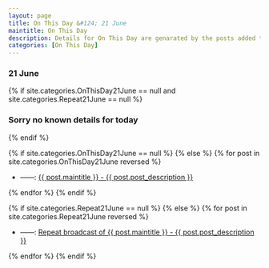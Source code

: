 ```yaml
---
layout: page
title: On This Day &#124; 21 June
maintitle: On This Day
description: Details for On This Day are genarated by the posts added to the website so the content is subject to changes/updates over time.
categories: [On This Day]
---
```


<h3>21 June</h3>

{% if site.categories.OnThisDay21June == null and site.categories.Repeat21June == null %}
  <h3>Sorry no known details for today</h3>
{% endif %}

{% if site.categories.OnThisDay21June == null %}
{% else %}
{% for post in site.categories.OnThisDay21June reversed %}
<ul>
<li> ——: <a href="{{ post.url }}">{{ post.maintitle }} - {{ post.post_description }}</a></li>
</ul>
{% endfor %}
{% endif %}

{% if site.categories.Repeat21June == null %}
{% else %}
{% for post in site.categories.Repeat21June reversed %}
<ul>
<li> ——: <a href="{{ post.url }}">Repeat broadcast of {{ post.maintitle }} - {{ post.post_description }}</a></li>
</ul>
{% endfor %}
{% endif %}
